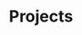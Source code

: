 ---
title: "Projects"
layout: collection
permalink: /projects/
collection: projects
entries_layout: grid
classes: wide
sort_by: order
sort_order: reverse
---